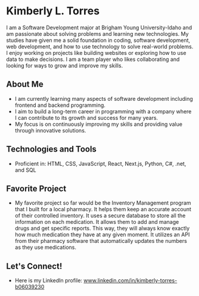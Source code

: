 # Kimberly L. Torres

I am a Software Development major at Brigham Young University-Idaho and am passionate about solving problems and learning new technologies. My studies have given me a solid foundation in coding, software development, web development, and how to use technology to solve real-world problems. I enjoy working on projects like building websites or exploring how to use data to make decisions. I am a team player who likes collaborating and looking for ways to grow and improve my skills.

## About Me
- I am currently learning many aspects of software development including frontend and backend programming.
- I aim to build a long-term career in programming with a company where I can contribute to its growth and success for many years.
- My focus is on continuously improving my skills and providing value through innovative solutions.

## Technologies and Tools
- Proficient in: HTML, CSS, JavaScript, React, Next.js, Python, C#, .net, and SQL

## Favorite Project
- My favorite project so far would be the Inventory Management program that I built for a local pharmacy. It helps them keep an accurate account of their controlled inventory. It uses a secure database to store all the information on each medication. It allows them to add and manage drugs and get specific reports. This way, they will always know exactly how much medication they have at any given moment. It utilizes an API from their pharmacy software that automatically updates the numbers as they use medications.  

## Let's Connect!
- Here is my LinkedIn profile: www.linkedin.com/in/kimberly-torres-b06039230


